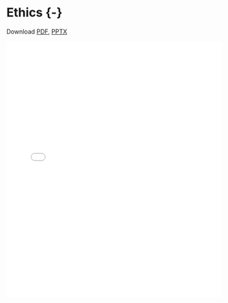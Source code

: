 
# Ethics {-}

Download
[PDF](https://github.com/bi-sdal/training/blob/master/presentations/020-ethics/Ethics%202018%20sak.pdf),
[PPTX](https://github.com/bi-sdal/training/blob/master/presentations/020-ethics/Ethics%202018%20sak.pptx)

<embed src="./presentations/020-ethics/Ethics 2018 sak.pdf" width="100%" height="600px" style="display: block; margin: auto;" type="application/pdf" />
